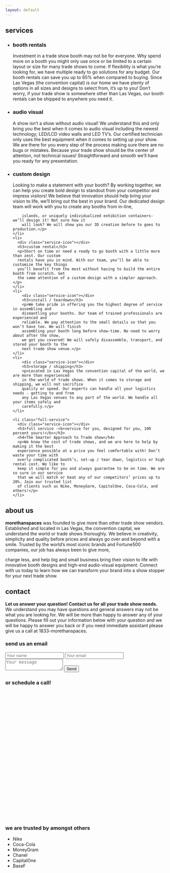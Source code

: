 ```yaml
---
layout: default
---
```


<section id="services">
  <h2>services</h2>
  <ul>
    <li>
      <div class="service-icon"></div>
      <h3>booth rentals</h3>
      <p>Investment in a trade show booth may not be for everyone. Why spend more on a
      booth you might only use once or be limited to a certain layout or size for many trade
      shows to come. If flexibility is what you’re looking for, we have multiple ready to go
      solutions for any budget.
      Our booth rentals can save you up to 65% when compared to buying. Since Las Vegas
      (the convention capital) is our home we have plenty of options in all sizes and designs to
      select from, it’s up to you! Don’t worry, if your trade show is somewhere other than Las
      Vegas, our booth rentals can be shipped to anywhere you need it.</p>
    </li>
    <li>
      <div class="service-icon"></div>
      <h3>audio visual</h3>
      <p>A show isn’t a show without audio visual! We understand this and only bring you the
      best when it comes to audio visual including the newest technology; LED/LCD video
      walls and LED TV’s. Our certified technician only uses the best equipment when it comes
      to setting up your show. We are there for you every step of the process making sure
      there are no bugs or mistakes. Because your trade show should be the center of
      attention, not technical issues! Straightforward and smooth we’ll have you ready for any
      presentation.</p>
    </li>
    <li>
        <div class="service-icon"></div>
        <h3>custom design</h3>
        <p>Looking to make a statement with your booth? By working together, we can help you
        create bold design to standout from your competitor and impress visitors! We believe
        that innovation should help bring your vision to life, we’ll bring out the best in your
        brand. Our dedicated design team will work with you to create any booths from in-line,

        islands, or uniquely individualized exhibition containers- we’ll design it! Not sure how it
        will look? We will show you our 3D creation before to goes to production.</p>
    </li>
    <li>
      <div class="service-icon"></div>
      <h3>custom rental</h3>
      <p>Short on time or need a ready to go booth with a little more than zest. Our custom
      rentals have you in mind. With our team, you’ll be able to customize the key things
      you’ll benefit from the most without having to build the entire booth from scratch. Get
      the same attention of a custom design with a simpler approach.</p>
    </li>
    <li>
        <div class="service-icon"></div>
        <h3>install / teardown</h3>
        <p>We take pride in offering you the highest degree of service in assembling and
        dismantling your booths. Our team of trained professionals are experienced and
        reliable. We pay attention to the small details so that you won’t have too. We will finish
        assembling your booth long before show-time. No need to worry about after the show,
        we got you covered! We will safely disassemble, transport, and stored your booth to the
        next trade show venue.</p>
    </li>
    <li>
        <div class="service-icon"></div>
        <h3>storage / shipping</h3>
        <p>Located in Las Vegas the convention capital of the world, we are more than experienced
        in the world of trade shows. When it comes to storage and shipping, we will not sacrifice
        quality or speed. Our experts can handle all your logistics needs - getting to and from
        any Las Vegas venues to any part of the world. We handle all your items safely and
        carefully.</p>
    </li>

    <li class="full-service">
      <div class="service-icon"></div>
      <h3>full service -<b>service for you, designed for you, 100 percent yours!</b></h3>
      <h4>The Smarter Approach to Trade show</h4>
      <p>We know the cost of trade shows, and we are here to help by making it the best
      experience possible at a price you feel comfortable with! Don’t waste your time with
      overly complicated booth’s, set-up / tear down, logistics or high rental cost. We like to
      keep it simple for you and always guarantee to be on time. We are so sure in our service
      that we will match or beat any of our competitors’ prices up to 20%. Join our trusted list
      of clients such as Nike, MoneyGarm, CapitalOne, Coca-Cola, and others!</p>
    </li>
  </ul>
</section>

<section id="aboutus">
  <h2>about us</h2>
  <p><b>morethanspaces</b> was founded to give more than other trade show vendors. Established and located in
  Las Vegas, the convention capital, we understand the world or trade shows thoroughly. We believe in
  creativity, simplicity and quality before prices and always go over and beyond with a smile. Trusted by
  the world’s most iconic brands and Fortune500 companies, our job has always been to give more,

  charge less, and help big and small business bring their vision to life with innovative booth designs and
  high-end audio-visual equipment. Connect with us today to learn how we can transform your brand into
  a show stopper for your next trade show.</p>
</section>

<section id="contact">
  <h2>contact</h2>
  <p><b>Let us answer your question! Contact us for all your trade show needs.</b><br>
  We understand you may have questions and general answers may not be what you are looking for. We
  will be more than happy to answer any of your questions. Please fill out your information below with
  your question and we will be happy to answer you back or if you need immediate assistant please give
  us a call at 1833-morethanspaces.</p>
  <div class="half-card">
    <h3>send us an email</h3>
    <form action="https://formspree.io/hello@morethanspaces.com"
        method="POST">
      <input type="text" name="name" placeholder="Your name">
      <input type="email" name="_replyto" placeholder="Your email">
      <textarea placeholder="Your message"></textarea>
      <input type="submit" value="Send">
    </form>
  </div>
  <div class="half-card">
    <h3>or schedule a call!</h3>
    <div class="calendly-inline-widget" data-url="https://calendly.com/rodrigosalmeron" style="min-width:320px;min-height:400px;"></div>
    <script type="text/javascript" src="https://calendly.com/assets/external/widget.js"></script>
  </div>
</section>

<section id="clients">
  <h3>we are trusted by amongst others</h3>
  <ul>
    <li class="clientNike">Nike</li>
    <li class="clientCocaCola">Coca-Cola</li>
    <li class="clientMoneyGram">MoneyGram</li>
    <li class="clientChanel">Chanel</li>
    <li class="clientCapitalOne">CapitalOne</li>
    <li class="clientBaseF">BaseF</li>
  </ul>
</section>
